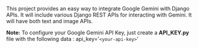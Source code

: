 This project provides an easy way to integrate Google Gemini with Django APIs. It will include various Django REST APIs for interacting with Gemini. It will have both text and image APIs.

**Note:** To configure your Google Gemini API Key, just create a **API_KEY.py** file with the following data : 
	   api_key='`<your-api-key>`'

